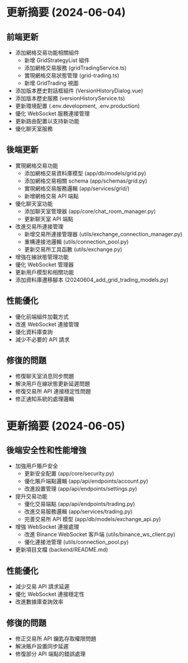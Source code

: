 # 更新摘要 (2024-06-04)

## 前端更新
- 添加網格交易功能相關組件
  - 新增 GridStrategyList 組件
  - 添加網格交易服務 (gridTradingService.ts)
  - 實現網格交易狀態管理 (grid-trading.ts)
  - 新增 GridTrading 視圖
- 添加版本歷史對話框組件 (VersionHistoryDialog.vue)
- 添加版本歷史服務 (versionHistoryService.ts)
- 更新環境配置 (.env.development, .env.production)
- 優化 WebSocket 服務連接管理
- 更新路由配置以支持新功能
- 優化聊天室服務

## 後端更新
- 實現網格交易功能
  - 添加網格交易資料庫模型 (app/db/models/grid.py)
  - 添加網格交易相關 schema (app/schemas/grid.py)
  - 實現網格交易服務邏輯 (app/services/grid/)
  - 新增網格交易 API 端點
- 優化聊天室功能
  - 添加聊天室管理器 (app/core/chat_room_manager.py)
  - 更新聊天室 API 端點
- 改進交易所連接管理
  - 新增交易所連接管理器 (utils/exchange_connection_manager.py)
  - 重構連接池邏輯 (utils/connection_pool.py)
  - 更新交易所工具函數 (utils/exchange.py)
- 增強在線狀態管理功能
- 優化 WebSocket 管理器
- 更新用戶模型和相關功能
- 添加資料庫遷移腳本 (20240604_add_grid_trading_models.py)

## 性能優化
- 優化前端組件加載方式
- 改進 WebSocket 連接管理
- 優化資料庫查詢
- 減少不必要的 API 請求

## 修復的問題
- 修復聊天室消息同步問題
- 解決用戶在線狀態更新延遲問題
- 修復交易所 API 連接穩定性問題
- 修正通知系統的處理邏輯

# 更新摘要 (2024-06-05)

## 後端安全性和性能增強
- 加強用戶賬戶安全
  - 更新安全配置 (app/core/security.py)
  - 優化賬戶端點邏輯 (app/api/endpoints/account.py)
  - 改進設置管理 (app/api/endpoints/settings.py)
- 提升交易功能
  - 優化交易端點 (app/api/endpoints/trading.py)
  - 改進交易服務邏輯 (app/services/trading.py)
  - 完善交易所 API 模型 (app/db/models/exchange_api.py)
- 增強 WebSocket 連接處理
  - 改進 Binance WebSocket 客戶端 (utils/binance_ws_client.py)
  - 優化連接池管理 (utils/connection_pool.py)
- 更新項目文檔 (backend/README.md)

## 性能優化
- 減少交易 API 請求延遲
- 優化 WebSocket 連接穩定性
- 改進數據庫查詢效率

## 修復的問題
- 修正交易所 API 鑰匙存取權限問題
- 解決賬戶設置同步延遲
- 修復部分 API 端點的錯誤處理 